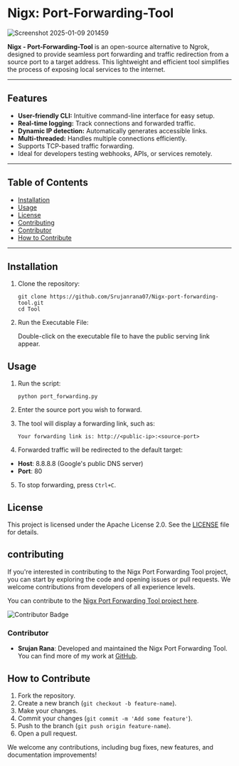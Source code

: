 # Nigx: Port-Forwarding-Tool

![Screenshot 2025-01-09 201459](https://github.com/user-attachments/assets/965e0f8b-b6c6-4ca4-acad-78a3c4aa5b03)

**Nigx - Port-Forwarding-Tool** is an open-source alternative to Ngrok, designed to provide seamless port forwarding and traffic redirection from a source port to a target address. This lightweight and efficient tool simplifies the process of exposing local services to the internet.

---

## Features

- **User-friendly CLI:** Intuitive command-line interface for easy setup.
- **Real-time logging:** Track connections and forwarded traffic.
- **Dynamic IP detection:** Automatically generates accessible links.
- **Multi-threaded:** Handles multiple connections efficiently.
- Supports TCP-based traffic forwarding.
- Ideal for developers testing webhooks, APIs, or services remotely.

---

## Table of Contents

- [Installation](#installation)
- [Usage](#usage)
- [License](#license)
- [Contributing](#contributing)
- [Contributor](#contributor)
- [How to Contribute](#how-to-contribute)


---

## Installation

1. Clone the repository:

   ```
   git clone https://github.com/Srujanrana07/Nigx-port-forwarding-tool.git
   cd Tool
   ```
2. Run the Executable File:

   Double-click on the executable file to have the public serving link appear.

## Usage

1. Run the script:

   ```
   python port_forwarding.py
   ```
2. Enter the source port you wish to forward.
3. The tool will display a forwarding link, such as:
   ```
   Your forwarding link is: http://<public-ip>:<source-port>
   ```
4. Forwarded traffic will be redirected to the default target:

- **Host**: 8.8.8.8 (Google's public DNS server)
- **Port**: 80

5. To stop forwarding, press `Ctrl+C`.


## License

This project is licensed under the Apache License 2.0. See the [LICENSE](https://github.com/Srujanrana07/Nigx-port-forwarding-tool/blob/main/LICENSE) file for details.

## contributing

If you're interested in contributing to the Nigx Port Forwarding Tool project, you can start by exploring the code and opening issues or pull requests. We welcome contributions from developers of all experience levels.

You can contribute to the [Nigx Port Forwarding Tool project here](https://github.com/Srujanrana07/Nigx-port-forwarding-tool).

![Contributor Badge](https://img.shields.io/github/contributors/Srujanrana07/Nigx-port-forwarding-tool?style=flat-square)

### Contributor

- **Srujan Rana**: Developed and maintained the Nigx Port Forwarding Tool. You can find more of my work at [GitHub](https://github.com/Srujanrana07).

## How to Contribute

1. Fork the repository.
2. Create a new branch (`git checkout -b feature-name`).
3. Make your changes.
4. Commit your changes (`git commit -m 'Add some feature'`).
5. Push to the branch (`git push origin feature-name`).
6. Open a pull request.

We welcome any contributions, including bug fixes, new features, and documentation improvements!
